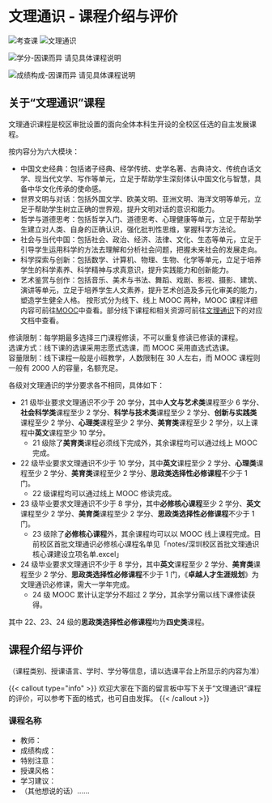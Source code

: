 # 文理通识 - 课程介绍与评价

![考查课](https://img.shields.io/badge/%E8%80%83%E6%9F%A5%E8%AF%BE-red)
![文理通识](https://img.shields.io/badge/%E6%96%87%E7%90%86%E9%80%9A%E8%AF%86-orange)

![学分-因课而异 请见具体课程说明](https://img.shields.io/badge/%E5%AD%A6%E5%88%86-%E5%9B%A0%E8%AF%BE%E8%80%8C%E5%BC%82%20%E8%AF%B7%E8%A7%81%E5%85%B7%E4%BD%93%E8%AF%BE%E7%A8%8B%E8%AF%B4%E6%98%8E-moccasin)

![成绩构成-因课而异 请见具体课程说明](https://img.shields.io/badge/%E6%88%90%E7%BB%A9%E6%9E%84%E6%88%90-%E5%9B%A0%E8%AF%BE%E8%80%8C%E5%BC%82%20%E8%AF%B7%E8%A7%81%E5%85%B7%E4%BD%93%E8%AF%BE%E7%A8%8B%E8%AF%B4%E6%98%8E-moccasin)

## 关于“文理通识”课程

文理通识课程是校区审批设置的面向全体本科生开设的全校区任选的自主发展课程。

按内容分为六大模块：
  - 中国文史经典：包括诸子经典、经学传统、史学名著、古典诗文、传统白话文学、现当代文学、写作等单元，立足于帮助学生深刻体认中国文化与智慧，具备中华文化传承的使命感。
  - 世界文明与对话：包括外国文学、欧美文明、亚洲文明、海洋文明等单元，立足于帮助学生树立正确的世界观，提升文明对话的意识和能力。
  - 哲学与道德思考：包括哲学入门、道德思考、心理健康等单元，立足于帮助学生建立对人类、自身的正确认识，强化批判性思维，掌握科学方法论。
  - 社会与当代中国：包括社会、政治、经济、法律、文化、生态等单元，立足于引导学生运用科学的方法去理解和分析社会问题，把握未来社会的发展走向。
  - 科学探索与创新：包括数学、计算机、物理、生物、化学等单元，立足于培养学生的科学素养、科学精神与求真意识，提升实践能力和创新能力。
  - 艺术鉴赏与创作：包括音乐、美术与书法、舞蹈、戏剧、影视、摄影、建筑、演讲等单元，立足于培养学生人文素养，提升艺术创造及多元化审美的能力，塑造学生健全人格。
按形式分为线下、线上 MOOC 两种，MOOC 课程详细内容可前往[MOOC](https://hoa.moe/docs/general-knowledge/mooc/)中查看。部分线下课程和相关资源可前往[文理通识](https://hoa.moe/docs/general-knowledge/)下的对应文档中查看。

修读限制：每学期最多选择三门课程修读，不可以重复修读已修读的课程。<br>
选课方式：线下课的选课采用志愿式选课，而 MOOC 采用直选式选课。<br>
容量限制：线下课程一般是小班教学，人数限制在 30 人左右，而 MOOC 课程则一般有 2000 人的容量，名额充足。

各级对文理通识的学分要求各不相同，具体如下：
- 21 级毕业要求文理通识不少于 20 学分，其中**人文与艺术类**课程至少 6 学分、**社会科学类**课程至少 2 学分、**科学与技术类**课程至少 2 学分、**创新与实践类**课程至少 2 学分、**心理类**课程至少 2 学分、**美育类**课程至少 2 学分，以上课程中**英文**课程至少 10 学分。
  - 21 级除了**美育类**课程必须线下完成外，其余课程均可以通过线上 MOOC 完成。
- 22 级毕业要求文理通识不少于 10 学分，其中**英文**课程至少 2 学分、**心理类**课程至少 2 学分、**美育类**课程至少 2 学分、**思政类选择性必修课程**不少于 1 门。
  - 22 级课程均可以通过线上 MOOC 修读完成。
- 23 级毕业要求文理通识不少于 8 学分，其中**必修核心课程**至少 2 学分、**英文**课程至少 2 学分、**美育类**课程至少 2 学分、**思政类选择性必修课程**不少于 1 门。
  - 23 级除了**必修核心课程**外，其余课程均可以以 MOOC 线上课程完成。目前校区首批文理通识必修核心课程名单见「notes/深圳校区首批文理通识核心课建设立项名单.excel」
- 24 级毕业要求文理通识不少于 8 学分，其中**英文**课程至少 2 学分、**美育类**课程至少 2 学分、**思政类选择性必修课程**不少于 1 门，《**卓越人才生涯规划**》为文理通识必修课，需大一学年完成。
  - 24 级 MOOC 累计认定学分不超过 2 学分，其余学分需以线下课修读获得。

其中 22、23、24 级的**思政类选择性必修课程**均为**四史类**课程。


## 课程介绍与评价

（课程类别、授课语言、学时、学分等信息，请以选课平台上所显示的内容为准）

{{< callout type="info" >}}
  欢迎大家在下面的留言板中写下关于“文理通识”课程的评价，可以参考下面的格式，也可自由发挥。
{{< /callout >}}

### 课程名称

- 教师：
- 成绩构成：
- 特别注意：
- 授课风格：
- 学习建议：
- （其他想说的话）……
